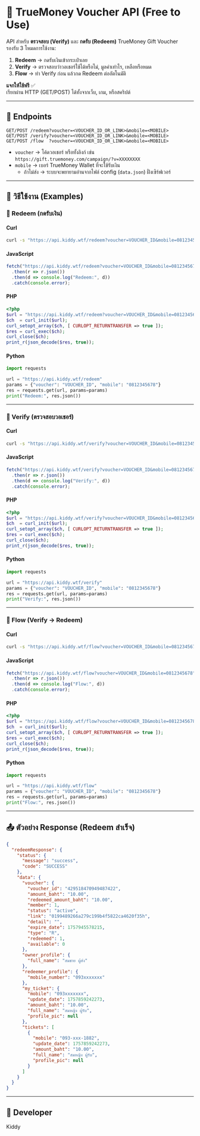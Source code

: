 # 🎉 TrueMoney Voucher API (Free to Use)

API สำหรับ **ตรวจสอบ (Verify)** และ **กดรับ (Redeem)** TrueMoney Gift Voucher  
รองรับ 3 โหมดการใช้งาน:

1. **Redeem** → กดรับเงินเข้ากระเป๋าเลย  
2. **Verify** → ตรวจสอบว่าวอเชอร์ใช้ได้หรือไม่, มูลค่าเท่าไร, เหลือหรือหมด  
3. **Flow** → ทำ Verify ก่อน แล้วกด Redeem ต่ออัตโนมัติ  

**แจกให้ใช้ฟรี** ✅  
เรียกผ่าน HTTP (GET/POST) ได้ทั้งจากเว็บ, เกม, หรือสคริปต์  

---

## 📌 Endpoints

```
GET/POST /redeem?voucher=<VOUCHER_ID_OR_LINK>&mobile=<MOBILE>
GET/POST /verify?voucher=<VOUCHER_ID_OR_LINK>&mobile=<MOBILE>
GET/POST /flow  ?voucher=<VOUCHER_ID_OR_LINK>&mobile=<MOBILE>
```

- `voucher` → โค้ดวอเชอร์ หรือทั้งลิงก์ เช่น `https://gift.truemoney.com/campaign/?v=XXXXXXXX`  
- `mobile`  → เบอร์ TrueMoney Wallet ที่จะใช้รับเงิน  
  - ถ้าไม่ส่ง → ระบบจะพยายามอ่านจากไฟล์ config (`data.json`) ฝั่งเซิร์ฟเวอร์  

---

## 🧪 วิธีใช้งาน (Examples)

### 🔹 Redeem (กดรับเงิน)

#### Curl
```bash
curl -s "https://api.kiddy.wtf/redeem?voucher=VOUCHER_ID&mobile=0812345678"
```

#### JavaScript
```js
fetch("https://api.kiddy.wtf/redeem?voucher=VOUCHER_ID&mobile=0812345678")
  .then(r => r.json())
  .then(d => console.log("Redeem:", d))
  .catch(console.error);
```

#### PHP
```php
<?php
$url = "https://api.kiddy.wtf/redeem?voucher=VOUCHER_ID&mobile=0812345678";
$ch  = curl_init($url);
curl_setopt_array($ch, [ CURLOPT_RETURNTRANSFER => true ]);
$res = curl_exec($ch);
curl_close($ch);
print_r(json_decode($res, true));
```

#### Python
```python
import requests

url = "https://api.kiddy.wtf/redeem"
params = {"voucher": "VOUCHER_ID", "mobile": "0812345678"}
res = requests.get(url, params=params)
print("Redeem:", res.json())
```

---

### 🔹 Verify (ตรวจสอบวอเชอร์)

#### Curl
```bash
curl -s "https://api.kiddy.wtf/verify?voucher=VOUCHER_ID&mobile=0812345678"
```

#### JavaScript
```js
fetch("https://api.kiddy.wtf/verify?voucher=VOUCHER_ID&mobile=0812345678")
  .then(r => r.json())
  .then(d => console.log("Verify:", d))
  .catch(console.error);
```

#### PHP
```php
<?php
$url = "https://api.kiddy.wtf/verify?voucher=VOUCHER_ID&mobile=0812345678";
$ch  = curl_init($url);
curl_setopt_array($ch, [ CURLOPT_RETURNTRANSFER => true ]);
$res = curl_exec($ch);
curl_close($ch);
print_r(json_decode($res, true));
```

#### Python
```python
import requests

url = "https://api.kiddy.wtf/verify"
params = {"voucher": "VOUCHER_ID", "mobile": "0812345678"}
res = requests.get(url, params=params)
print("Verify:", res.json())
```

---

### 🔹 Flow (Verify → Redeem)

#### Curl
```bash
curl -s "https://api.kiddy.wtf/flow?voucher=VOUCHER_ID&mobile=0812345678"
```

#### JavaScript
```js
fetch("https://api.kiddy.wtf/flow?voucher=VOUCHER_ID&mobile=0812345678")
  .then(r => r.json())
  .then(d => console.log("Flow:", d))
  .catch(console.error);
```

#### PHP
```php
<?php
$url = "https://api.kiddy.wtf/flow?voucher=VOUCHER_ID&mobile=0812345678";
$ch  = curl_init($url);
curl_setopt_array($ch, [ CURLOPT_RETURNTRANSFER => true ]);
$res = curl_exec($ch);
curl_close($ch);
print_r(json_decode($res, true));
```

#### Python
```python
import requests

url = "https://api.kiddy.wtf/flow"
params = {"voucher": "VOUCHER_ID", "mobile": "0812345678"}
res = requests.get(url, params=params)
print("Flow:", res.json())
```

---

## 📤 ตัวอย่าง Response (Redeem สำเร็จ)

```json
{
  "redeemResponse": {
    "status": {
      "message": "success",
      "code": "SUCCESS"
    },
    "data": {
      "voucher": {
        "voucher_id": "429518470949487422",
        "amount_baht": "10.00",
        "redeemed_amount_baht": "10.00",
        "member": 1,
        "status": "active",
        "link": "0199489266a279c199b4f5822ca4620f35h",
        "detail": "",
        "expire_date": 1757945578215,
        "type": "R",
        "redeemed": 1,
        "available": 0
      },
      "owner_profile": {
        "full_name": "สมชาย ผู้ส่ง"
      },
      "redeemer_profile": {
        "mobile_number": "093xxxxxxx"
      },
      "my_ticket": {
        "mobile": "093xxxxxxx",
        "update_date": 1757859242273,
        "amount_baht": "10.00",
        "full_name": "สมหญิง ผู้รับ",
        "profile_pic": null
      },
      "tickets": [
        {
          "mobile": "093-xxx-1882",
          "update_date": 1757859242273,
          "amount_baht": "10.00",
          "full_name": "สมหญิง ผู้รับ",
          "profile_pic": null
        }
      ]
    }
  }
}
```

---

## 👤 Developer
Kiddy
